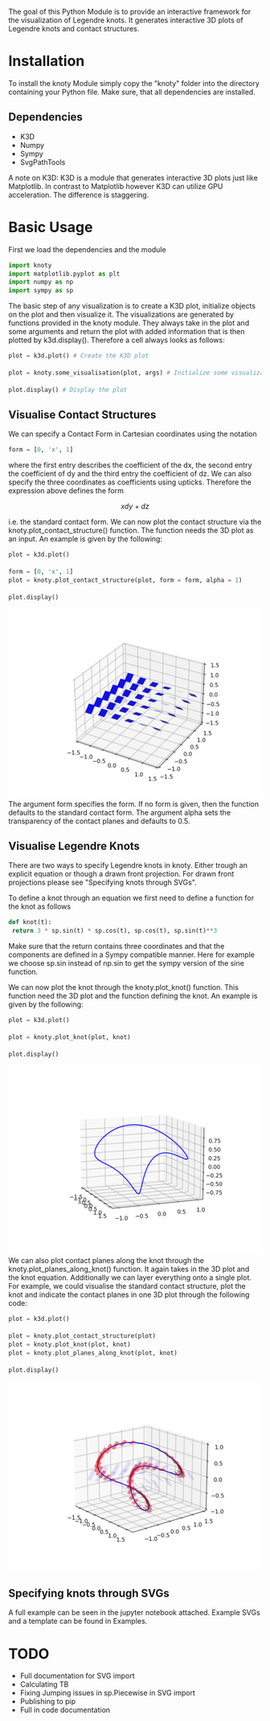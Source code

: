 The goal of this Python Module is to provide an interactive framework for the visualization of Legendre knots. It generates interactive 3D plots of Legendre knots and contact structures.

# Installation
To install the knoty Module simply copy the "knoty" folder into the directory containing your Python file. Make sure, that all dependencies are installed.

## Dependencies
- K3D
- Numpy
- Sympy
- SvgPathTools

A note on K3D: K3D is a module that generates interactive 3D plots just like Matplotlib. In contrast to Matplotlib however K3D can utilize GPU acceleration. The difference is staggering. 
# Basic Usage

First we load the dependencies and the module

```python
import knoty
import matplotlib.pyplot as plt
import numpy as np
import sympy as sp
```

The basic step of any visualization is to create a K3D plot, initialize objects on the plot and then visualize it. The visualizations are generated by functions provided in the knoty module. They always take in the plot and some arguments and return the plot with added information that is then plotted by k3d.display(). Therefore a cell always looks as follows:

```python
plot = k3d.plot() # Create the K3D plot

plot = knoty.some_visualisation(plot, args) # Initialize some visualizations

plot.display() # Display the plot
```
## Visualise Contact Structures

We can specify a Contact Form in Cartesian coordinates using the notation

```python
form = [0, 'x', 1]
```

where the first entry describes the coefficient of the dx, the second entry the coefficient of dy and the third entry the coefficient of dz. We can also specify the three coordinates as coefficients using upticks. Therefore the expression above defines the form

$$xdy + dz$$

i.e. the standard contact form. We can now plot the contact structure via the knoty.plot_contact_structure() function. The function needs the 3D plot as an input. An example is given by the following:

```python
plot = k3d.plot()

form = [0, 'x', 1]
plot = knoty.plot_contact_structure(plot, form = form, alpha = 1)

plot.display()
```
![Alt text](/ReadmeImages/1.png?raw=true)
The argument form specifies the form. If no form is given, then the function defaults to the standard contact form. The argument alpha sets the transparency of the contact planes and defaults to 0.5.

## Visualise Legendre Knots

There are two ways to specify Legendre knots in knoty. Either trough an explicit equation or though a drawn front projection. For drawn front projections please see "Specifying knots through SVGs".

To define a knot through an equation we first need to define a function for the knot as follows

```python
def knot(t):
 return 3 * sp.sin(t) * sp.cos(t), sp.cos(t), sp.sin(t)**3
```

Make sure that the return contains three coordinates and that the components are defined in a Sympy compatible manner. Here for example we choose sp.sin instead of np.sin to get the sympy version of the sine function.

We can now plot the knot through the knoty.plot_knot() function. This function need the 3D plot and the function defining the knot. An example is given by the following:

```python
plot = k3d.plot()

plot = knoty.plot_knot(plot, knot)

plot.display()
```
![Alt text](/ReadmeImages/3.png?raw=true)
We can also plot contact planes along the knot through the knoty.plot_planes_along_knot() function. It again takes in the 3D plot and the knot equation. Additionally we can layer everything onto a single plot. For example, we could visualise the standard contact structure, plot the knot and indicate the contact planes in one 3D plot through the following code:

```python
plot = k3d.plot()

plot = knoty.plot_contact_structure(plot)
plot = knoty.plot_knot(plot, knot)
plot = knoty.plot_planes_along_knot(plot, knot)

plot.display()
```
![Alt text](/ReadmeImages/2.png?raw=true)
## Specifying knots through SVGs

A full example can be seen in the jupyter notebook attached. Example SVGs and a template can be found in Examples.

# TODO

- Full documentation for SVG import
- Calculating TB
- Fixing Jumping issues in sp.Piecewise in SVG import
- Publishing to pip
- Full in code documentation